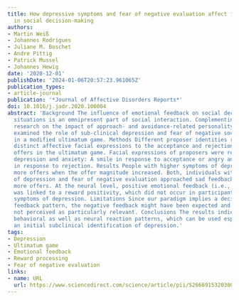 ```yaml
---
title: How depressive symptoms and fear of negative evaluation affect feedback evaluation
  in social decision-making
authors:
- Martin Weiß
- Johannes Rodrigues
- Juliane M. Boschet
- Andre Pittig
- Patrick Mussel
- Johannes Hewig
date: '2020-12-01'
publishDate: '2024-01-06T20:57:23.961065Z'
publication_types:
- article-journal
publication: '*Journal of Affective Disorders Reports*'
doi: 10.1016/j.jadr.2020.100004
abstract: 'Background The influence of emotional feedback on social decision-making
  situations is an omnipresent part of social interaction. Complementing existing
  research on the impact of approach- and avoidance-related personality traits, we
  examined the role of sub-clinical depression and fear of negative social evaluation
  in a modified ultimatum game. Methods Different proposer identities reacted with
  distinct affective facial expressions to the acceptance and rejection of monetary
  offers in the ultimatum game. Facial expressions of proposers were relevant for
  depression and anxiety: A smile in response to acceptance or angry and sad feedback
  in response to rejection. Results People with higher symptoms of depression rejected
  more offers when the offer magnitude increased. Both, individuals with symptoms
  of depression and fear of negative evaluation approached sad feedback by rejecting
  more offers. At the neural level, positive emotional feedback (i.e., a smiling face)
  was linked to a reward positivity, which did not occur in participants with higher
  symptoms of depression. Limitations Since our paradigm implies a decision-dependent
  feedback pattern, the negative feedback might have been expected and was therefore
  not perceived as particularly relevant. Conclusions The results indicate specific
  behavioral as well as neural reaction patterns, which can be used especially for
  an initial subclinical identification of depression.'
tags:
- Depression
- Ultimatum game
- Emotional feedback
- Reward processing
- Fear of negative evaluation
links:
- name: URL
  url: https://www.sciencedirect.com/science/article/pii/S2666915320300044
---
```

